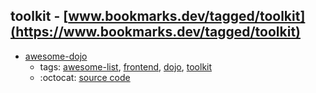 toolkit - [www.bookmarks.dev/tagged/toolkit](https://www.bookmarks.dev/tagged/toolkit)
---
* [awesome-dojo](https://github.com/petk/awesome-dojo#readme)
    * tags: [awesome-list](../tagged/awesome-list.md), [frontend](../tagged/frontend.md), [dojo](../tagged/dojo.md), [toolkit](../tagged/toolkit.md)
    * :octocat: [source code](https://github.com/petk/awesome-dojo#readme)
